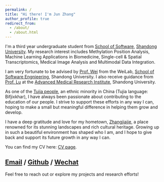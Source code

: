 ```yaml
---
permalink: /
title: "Hi there! I'm Jun Zhang"
author_profile: true
redirect_from: 
  - /about/
  - /about.html
---
```


I'm a third year undergraduate student from [School of Software](https://www.sc.sdu.edu.cn/), [Shandong University](https://www.sdu.edu.cn/). My research interest includes Methylation Position Analysis, Machine Learning Applications in Biomedicine, Single-cell & Spatial Transcriptomics, Medical Image Analysis and Multimodal Data Integration.

I am very fortunate to be advised by [Prof. Wei](https://scholar.google.com/citations?user=0EAV03MAAAAJ&hl=en&oi=ao) from the WeiLab, [School of Software Engnieering](https://www.sc.sdu.edu.cn/), Shandong University. I also receive guidance from [Prof. Lu](https://scholar.google.com/citations?user=1ZtLyS0AAAAJ&hl=en&oi=ao) at the [Advanced Medical Research Institute](http://www.amri.sdu.edu.cn/ywb.htm), Shandong University.    

As one of the [Tujia people](https://en.wikipedia.org/wiki/Tujia_people), an ethnic minority in China (Tujia language: Bifjixkhar), I have always been passionate about contributing to the education of our people. I strive to support these efforts in any way I can, hoping to make a small but meaningful difference in helping them grow and develop.

I have a deep gratitude and love for my hometown,  [Zhangjiajie](https://en.wikipedia.org/wiki/Zhangjiajie), a place renowned for its stunning landscapes and rich cultural heritage. Growing up in such a beautiful environment has shaped who I am, and I hope to give back and support its future growth in any way I can.

You can find my CV here: [CV page](https://zhangjun640.github.io/cv).

[Email](mailto:202200300321@mail.sdu.edu.cn) / [Github](https://github.com/zhangjun640) / [Wechat](../images/wechat.jpg)
---
Feel free to reach out or explore my projects and research efforts!
